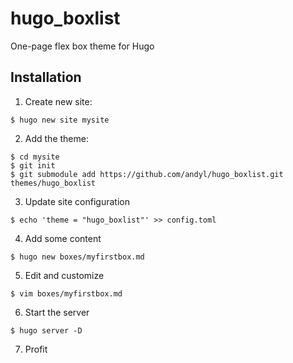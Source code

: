 # hugo_boxlist

One-page flex box theme for Hugo

## Installation

1. Create new site:

```
$ hugo new site mysite
```

2. Add the theme:

```
$ cd mysite
$ git init
$ git submodule add https://github.com/andyl/hugo_boxlist.git themes/hugo_boxlist
```

3. Update site configuration

```
$ echo 'theme = "hugo_boxlist"' >> config.toml
```

4. Add some content

```
$ hugo new boxes/myfirstbox.md
```

5. Edit and customize

```
$ vim boxes/myfirstbox.md
```

6. Start the server

```
$ hugo server -D
```

7. Profit
